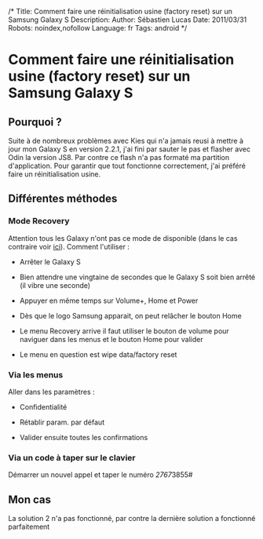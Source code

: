 /*
Title: Comment faire une réinitialisation usine (factory reset) sur un Samsung Galaxy S
Description: 
Author: Sébastien Lucas
Date: 2011/03/31
Robots: noindex,nofollow
Language: fr
Tags: android
*/
# Comment faire une réinitialisation usine (factory reset) sur un Samsung Galaxy S

## Pourquoi ?
Suite à de nombreux problèmes avec Kies qui n'a jamais reusi à mettre à jour mon Galaxy S en version 2.2.1, j'ai fini par sauter le pas et flasher avec Odin la version JS8. Par contre ce flash n'a pas formaté ma partition d'application. Pour garantir que tout fonctionne correctement, j'ai préféré faire un réinitialisation usine.
## Différentes méthodes

### Mode Recovery
Attention tous les Galaxy n'ont pas ce mode de disponible (dans le cas contraire voir [ici](http://www.galaxys-team.fr/viewtopic.php?f=8&t=1801)). Comment l'utiliser : 

*	Arrêter le Galaxy S

*	Bien attendre une vingtaine de secondes que le Galaxy S soit bien arrêté (il vibre une seconde)

*	Appuyer en même temps sur Volume+, Home et Power

*	Dès que le logo Samsung apparait, on peut relâcher le bouton Home

*	Le menu Recovery arrive il faut utiliser le bouton de volume pour naviguer dans les menus et le bouton Home pour valider

*	Le menu en question est wipe data/factory reset
### Via les menus

Aller dans les paramètres :

*	Confidentialité

*	Rétablir param. par défaut

*	Valider ensuite toutes les confirmations
### Via un code à taper sur le clavier

Démarrer un nouvel appel et taper le numéro *2767*3855#
## Mon cas

La solution 2 n'a pas fonctionné, par contre la dernière solution a fonctionné parfaitement





